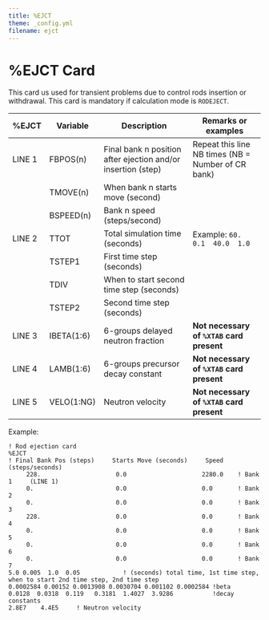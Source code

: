```yaml
---
title: %EJCT
theme: _config.yml
filename: ejct
---
```


# %EJCT Card

This card us used for transient problems due to control rods insertion or withdrawal.  This card is mandatory if calculation mode is `RODEJECT`.

| %EJCT | Variable | Description | Remarks or examples |
| --- | --- | --- | --- |
| LINE 1 | FBPOS(n) | Final bank n position after ejection and/or insertion (step) | Repeat this line NB times (NB = Number of CR bank) |
|   | TMOVE(n) | When bank n starts move (second) |
|   | BSPEED(n) | Bank n speed (steps/second) |
| LINE 2 | TTOT | Total simulation time (seconds) | Example: `60.  0.1  40.0  1.0` |
|   | TSTEP1 | First time step (seconds) |
|   | TDIV | When to start second time step (seconds) |
|   | TSTEP2 | Second time step (seconds) |
| LINE 3 | IBETA(1:6) | 6-groups delayed neutron fraction | **Not necessary of `%XTAB` card present** |
| LINE 4 | LAMB(1:6) | 6-groups precursor decay constant | **Not necessary of `%XTAB` card present** |
| LINE 5 | VELO(1:NG) | Neutron velocity | **Not necessary of `%XTAB` card present** |

Example:
```
! Rod ejection card
%EJCT
! Final Bank Pos (steps)     Starts Move (seconds)     Speed (steps/seconds)
     228.                     0.0                     2280.0    ! Bank 1     (LINE 1)
     0.                       0.0                     0.0       ! Bank 2
     0.                       0.0                     0.0       ! Bank 3
     228.                     0.0                     0.0       ! Bank 4
     0.                       0.0                     0.0       ! Bank 5
     0.                       0.0                     0.0       ! Bank 6
     0.                       0.0                     0.0       ! Bank 7
5.0 0.005  1.0  0.05            ! (seconds) total time, 1st time step, when to start 2nd time step, 2nd time step
0.0002584 0.00152 0.0013908 0.0030704 0.001102 0.0002584 !beta
0.0128  0.0318  0.119   0.3181  1.4027  3.9286           !decay constants
2.8E7    4.4E5     ! Neutron velocity
```
